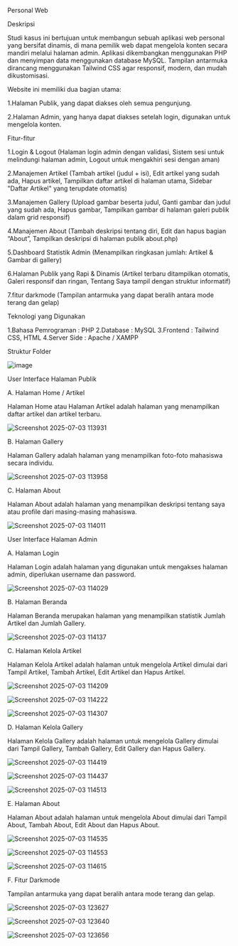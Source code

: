 Personal Web

Deskripsi

Studi kasus ini bertujuan untuk membangun sebuah aplikasi web personal yang bersifat dinamis, di mana pemilik web dapat mengelola konten secara mandiri melalui halaman admin. Aplikasi dikembangkan menggunakan PHP dan menyimpan data menggunakan database MySQL. Tampilan antarmuka dirancang menggunakan Tailwind CSS agar responsif, modern, dan mudah dikustomisasi.

Website ini memiliki dua bagian utama:

1.Halaman Publik, yang dapat diakses oleh semua pengunjung.

2.Halaman Admin, yang hanya dapat diakses setelah login, digunakan untuk mengelola konten.

Fitur-fitur

1.Login & Logout (Halaman login admin dengan validasi, Sistem sesi untuk melindungi halaman admin, Logout untuk mengakhiri sesi dengan aman)

2.Manajemen Artikel (Tambah artikel (judul + isi), Edit artikel yang sudah ada, Hapus artikel, Tampilkan daftar artikel di halaman utama, Sidebar "Daftar Artikel" yang terupdate otomatis)

3.Manajemen Gallery (Upload gambar beserta judul, Ganti gambar dan judul yang sudah ada, Hapus gambar, Tampilkan gambar di halaman galeri publik dalam grid responsif)

4.Manajemen About (Tambah deskripsi tentang diri, Edit dan hapus bagian “About”, Tampilkan deskripsi di halaman publik about.php)

5.Dashboard Statistik Admin (Menampilkan ringkasan jumlah: Artikel & Gambar di gallery)

6.Halaman Publik yang Rapi & Dinamis (Artikel terbaru ditampilkan otomatis, Galeri responsif dan ringan, Tentang Saya tampil dengan struktur informatif)

7.fitur darkmode (Tampilan antarmuka yang dapat beralih antara mode terang dan gelap)

Teknologi yang Digunakan

1.Bahasa Pemrograman : PHP
2.Database : MySQL
3.Frontend : Tailwind CSS, HTML
4.Server Side : Apache / XAMPP

Struktur Folder

![image](https://github.com/user-attachments/assets/14893b7b-8036-45cb-a744-9353f18d5504)

User Interface Halaman Publik

A. Halaman Home / Artikel

Halaman Home atau Halaman Artikel adalah halaman yang menampilkan daftar artikel dan artikel terbaru.

![Screenshot 2025-07-03 113931](https://github.com/user-attachments/assets/a56e97b9-5c11-4598-9160-da28a6cc4eab)

B. Halaman Gallery

Halaman Gallery adalah halaman yang menampilkan foto-foto mahasiswa secara individu.

![Screenshot 2025-07-03 113958](https://github.com/user-attachments/assets/f5522429-2979-4cc8-8e4f-c8b05998d781)

C. Halaman About

Halaman About adalah halaman yang menampilkan deskripsi tentang saya atau profile dari masing-masing mahasiswa.

![Screenshot 2025-07-03 114011](https://github.com/user-attachments/assets/21180723-59e9-4c66-b4ef-355c30be722b)


User Interface Halaman Admin

A. Halaman Login

Halaman Login adalah halaman yang digunakan untuk mengakses halaman admin, diperlukan username dan password.

![Screenshot 2025-07-03 114029](https://github.com/user-attachments/assets/49d6144e-874c-436c-9806-3d0135f3285a)

B. Halaman Beranda

Halaman Beranda merupakan halaman yang menampilkan statistik Jumlah Artikel dan Jumlah Gallery.

![Screenshot 2025-07-03 114137](https://github.com/user-attachments/assets/b97a43b1-ce71-4994-a9e0-ffac3c450b00)

C. Halaman Kelola Artikel

Halaman Kelola Artikel adalah halaman untuk mengelola Artikel dimulai dari Tampil Artikel, Tambah Artikel, Edit Artikel dan Hapus Artikel.

![Screenshot 2025-07-03 114209](https://github.com/user-attachments/assets/0abde854-1ef3-4cb9-938f-7fd59652585d)

![Screenshot 2025-07-03 114222](https://github.com/user-attachments/assets/d2bd2463-7126-48c6-88d9-6b92de9d6b35)

![Screenshot 2025-07-03 114307](https://github.com/user-attachments/assets/c8c1b8fc-6b4d-4dc9-ab4b-3c44e8e4b3fa)

D. Halaman Kelola Gallery

Halaman Kelola Gallery adalah halaman untuk mengelola Gallery dimulai dari Tampil Gallery, Tambah Gallery, Edit Gallery dan Hapus Gallery.

![Screenshot 2025-07-03 114419](https://github.com/user-attachments/assets/dff0b47b-9709-4ca9-8056-d5e6bd1959b3)

![Screenshot 2025-07-03 114437](https://github.com/user-attachments/assets/dfb990b5-a8f6-4530-97b1-cd13bd186b43)

![Screenshot 2025-07-03 114513](https://github.com/user-attachments/assets/4720755a-79a0-433d-b38c-a7896755e346)

E. Halaman About

Halaman About adalah halaman untuk mengelola About dimulai dari Tampil About, Tambah About, Edit About dan Hapus About.

![Screenshot 2025-07-03 114535](https://github.com/user-attachments/assets/7eb61003-72b7-49a7-b54a-1d852adcfa69)

![Screenshot 2025-07-03 114553](https://github.com/user-attachments/assets/e9d8a7d2-fa99-4e51-9d45-d992ed1ff873)

![Screenshot 2025-07-03 114615](https://github.com/user-attachments/assets/a61ccb0a-a376-4250-93cb-3ef716061006)

F. Fitur Darkmode 

Tampilan antarmuka yang dapat beralih antara mode terang dan gelap.

![Screenshot 2025-07-03 123627](https://github.com/user-attachments/assets/a61c467a-9862-4ffe-b6a1-b614f1af7e58)

![Screenshot 2025-07-03 123640](https://github.com/user-attachments/assets/51c12e4a-deff-4954-acf3-6d6f95caeb75)

![Screenshot 2025-07-03 123656](https://github.com/user-attachments/assets/fb2a74f8-cdc8-48ae-9dff-5727bc1f0fee)

























